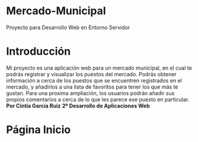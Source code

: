 # Mercado-Municipal
Proyecto para Desarrollo Web en Entorno Servidor
# Introducción
Mi proyecto es una aplicación web para un mercado municipal, en el cual te podrás registrar y visualizar los puestos del mercado.
Podrás obtener información a cerca de los puestos que se encuentren registrados en el mercado, y añadirlos a una lista de favoritos
para tener los que más te gustan. Para una proxima ampliación, los usuarios podrán añadir sus propios comentarios a cerca de lo que les parece ese puesto en particular.
**Por Cintia García Ruiz**
**2º Desarrollo de Aplicaciones Web**

# Página Inicio


